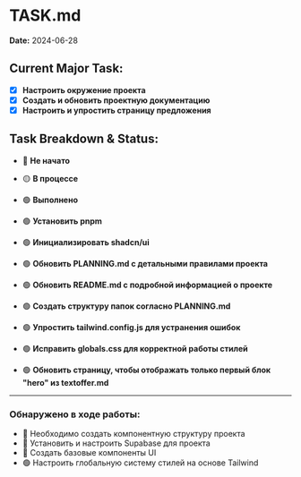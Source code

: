 # TASK.md

**Date:** 2024-06-28

## Current Major Task:

*   [x] **Настроить окружение проекта**
*   [x] **Создать и обновить проектную документацию**
*   [x] **Настроить и упростить страницу предложения**

## Task Breakdown & Status:

*   🔴 **Не начато**
*   🟡 **В процессе**
*   🟢 **Выполнено**

*   🟢 **Установить pnpm**
*   🟢 **Инициализировать shadcn/ui**
*   🟢 **Обновить PLANNING.md с детальными правилами проекта**
*   🟢 **Обновить README.md с подробной информацией о проекте**
*   🟢 **Создать структуру папок согласно PLANNING.md**
*   🟢 **Упростить tailwind.config.js для устранения ошибок**
*   🟢 **Исправить globals.css для корректной работы стилей**
*   🟢 **Обновить страницу, чтобы отображать только первый блок "hero" из textoffer.md**

---

### Обнаружено в ходе работы:

*   🔴 Необходимо создать компонентную структуру проекта
*   🔴 Установить и настроить Supabase для проекта
*   🔴 Создать базовые компоненты UI
*   🟢 Настроить глобальную систему стилей на основе Tailwind 